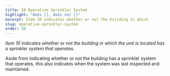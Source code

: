 ```yaml
---
title: 20 Operative Sprinkler System
highlight: "does [], does not []"
excerpt: Item 10 indicates whether or not the building in which
slug: operative-sprinkler-system
order: 20
---
```


_Item 10 indicates whether or not the building in which the unit is located has a sprinkler system that operates._

Aside from indicating whether or not the building has a sprinkler system that operates, this also indicates when the system was last inspected and maintained.
